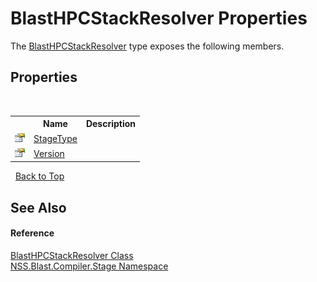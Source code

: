 # BlastHPCStackResolver Properties
 

The <a href="T_NSS_Blast_Compiler_Stage_BlastHPCStackResolver">BlastHPCStackResolver</a> type exposes the following members.


## Properties
&nbsp;<table><tr><th></th><th>Name</th><th>Description</th></tr><tr><td>![Public property](media/pubproperty.gif "Public property")</td><td><a href="P_NSS_Blast_Compiler_Stage_BlastHPCStackResolver_StageType">StageType</a></td><td /></tr><tr><td>![Public property](media/pubproperty.gif "Public property")</td><td><a href="P_NSS_Blast_Compiler_Stage_BlastHPCStackResolver_Version">Version</a></td><td /></tr></table>&nbsp;
<a href="#blasthpcstackresolver-properties">Back to Top</a>

## See Also


#### Reference
<a href="T_NSS_Blast_Compiler_Stage_BlastHPCStackResolver">BlastHPCStackResolver Class</a><br /><a href="N_NSS_Blast_Compiler_Stage">NSS.Blast.Compiler.Stage Namespace</a><br />
